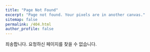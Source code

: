 ```yaml
---
title: "Page Not Found"
excerpt: "Page not found. Your pixels are in another canvas."
sitemap: false
permalink: /404.html
author_profile: false
---
```


죄송합니다. 요청하신 페이지를 찾을 수 없습니다.

<script>
  var GOOG_FIXURL_LANG = 'en';
  var GOOG_FIXURL_SITE = 'https://devinlife.com'
</script>
<script src="https://linkhelp.clients.google.com/tbproxy/lh/wm/fixurl.js">
</script>
